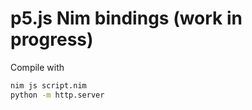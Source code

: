 # p5.js Nim bindings (work in progress)

Compile with

```bash
nim js script.nim
python -m http.server
```

